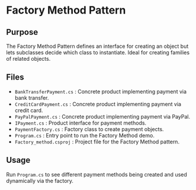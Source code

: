# Factory Method Pattern

## Purpose
The Factory Method Pattern defines an interface for creating an object but lets subclasses decide which class to instantiate. Ideal for creating families of related objects.

## Files

- `BankTransferPayment.cs` : Concrete product implementing payment via bank transfer.
- `CreditCardPayment.cs` : Concrete product implementing payment via credit card.
- `PayPalPayment.cs` : Concrete product implementing payment via PayPal.
- `IPayment.cs` : Product interface for payment methods.
- `PaymentFactory.cs` : Factory class to create payment objects.
- `Program.cs` : Entry point to run the Factory Method demo.
- `Factory_method.csproj` : Project file for the Factory Method pattern.

## Usage
Run `Program.cs` to see different payment methods being created and used dynamically via the factory.
